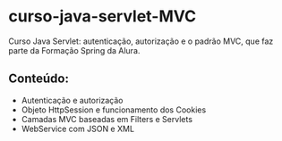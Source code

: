 # curso-java-servlet-MVC
Curso Java Servlet: autenticação, autorização e o padrão MVC, que faz parte da Formação Spring da Alura.

## Conteúdo:
- Autenticação e autorização
- Objeto HttpSession e funcionamento dos Cookies
- Camadas MVC baseadas em Filters e Servlets
- WebService com JSON e XML
